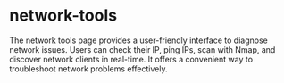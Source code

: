 # network-tools
The network tools page provides a user-friendly interface to diagnose network issues. Users can check their IP, ping IPs, scan with Nmap, and discover network clients in real-time. It offers a convenient way to troubleshoot network problems effectively.
